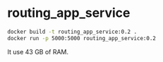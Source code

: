 # routing_app_service

```bash
docker build -t routing_app_service:0.2 .
docker run -p 5000:5000 routing_app_service:0.2
```
It use 43 GB of RAM.